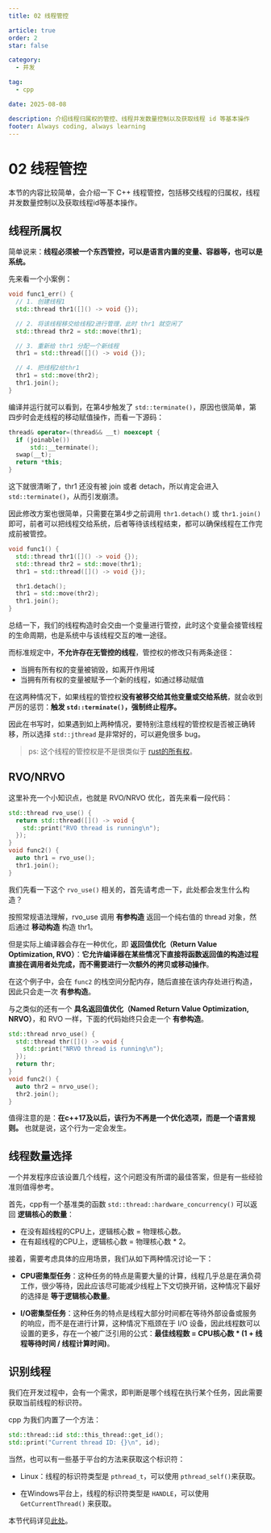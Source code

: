 ```yaml
---
title: 02 线程管控

article: true
order: 2
star: false

category:
  - 并发

tag:
  - cpp

date: 2025-08-08

description: 介绍线程归属权的管控、线程并发数量控制以及获取线程 id 等基本操作
footer: Always coding, always learning
---
```


<!-- more -->

# 02 线程管控

本节的内容比较简单，会介绍一下 C++ 线程管控，包括移交线程的归属权，线程并发数量控制以及获取线程id等基本操作。

## 线程所属权

简单说来：**线程必须被一个东西管控，可以是语言内置的变量、容器等，也可以是系统。**

先来看一个小案例：

```cpp
void func1_err() {
  // 1. 创建线程1
  std::thread thr1([]() -> void {});

  // 2. 将该线程移交给线程2进行管理，此时 thr1 就空闲了
  std::thread thr2 = std::move(thr1);

  // 3. 重新给 thr1 分配一个新线程
  thr1 = std::thread([]() -> void {});

  // 4. 把线程2给thr1
  thr1 = std::move(thr2);
  thr1.join();
}
```

编译并运行就可以看到，在第4步触发了 `std::terminate()`，原因也很简单，第四步时会走线程的移动赋值操作，而看一下源码：

```cpp
thread& operator=(thread&& __t) noexcept {
  if (joinable())
      std::__terminate();
  swap(__t);
  return *this;
}
```

这下就很清晰了，thr1 还没有被 join 或者 detach，所以肯定会进入 `std::terminate()`，从而引发崩溃。

因此修改方案也很简单，只需要在第4步之前调用 `thr1.detach()` 或 `thr1.join()` 即可，前者可以把线程交给系统，后者等待该线程结束，都可以确保线程在工作完成前被管控。

```cpp
void func1() {
  std::thread thr1([]() -> void {});
  std::thread thr2 = std::move(thr1);
  thr1 = std::thread([]() -> void {});

  thr1.detach();
  thr1 = std::move(thr2);
  thr1.join();
}
```

总结一下，我们的线程构造时会交由一个变量进行管控，此时这个变量会接管线程的生命周期，也是系统中与该线程交互的唯一途径。

而标准规定中，**不允许存在无管控的线程**，管控权的修改只有两条途径：

- 当拥有所有权的变量被销毁，如离开作用域
- 当拥有所有权的变量被赋予一个新的线程，如通过移动赋值

在这两种情况下，如果线程的管控权**没有被移交给其他变量或交给系统**，就会收到严厉的惩罚：**触发 `std::terminate()`，强制终止程序。**

因此在书写时，如果遇到如上两种情况，要特别注意线程的管控权是否被正确转移，所以选择 `std::jthread` 是非常好的，可以避免很多 bug。

> ps: 这个线程的管控权是不是很类似于 [rust的所有权](https://kbchulan.github.io/ClBlogs/blogs-main/rust/05-rust.html#%E6%89%80%E6%9C%89%E6%9D%83%E5%8E%9F%E5%88%99)。

## RVO/NRVO

这里补充一个小知识点，也就是 RVO/NRVO 优化，首先来看一段代码：

```cpp
std::thread rvo_use() {
  return std::thread([]() -> void {
    std::print("RVO thread is running\n");
  });
}
void func2() {
  auto thr1 = rvo_use();
  thr1.join();
}
```

我们先看一下这个 `rvo_use()` 相关的，首先请考虑一下，此处都会发生什么构造？

按照常规语法理解，rvo_use 调用 **有参构造** 返回一个纯右值的 thread 对象，然后通过 **移动构造** 构造 thr1。

但是实际上编译器会存在一种优化，即 **返回值优化（Return Value Optimization, RVO）**：**它允许编译器在某些情况下直接将函数返回值的构造过程直接在调用者处完成，而不需要进行一次额外的拷贝或移动操作**。

在这个例子中，会在 `func2` 的栈空间分配内存，随后直接在该内存处进行构造，因此只会走一次 **有参构造**。

与之类似的还有一个 **具名返回值优化（Named Return Value Optimization, NRVO）**，和 RVO 一样，下面的代码始终只会走一个 **有参构造**。

```cpp
std::thread nrvo_use() {
  std::thread thr([]() -> void {
    std::print("NRVO thread is running\n");
  });
  return thr;
}
void func2() {
  auto thr2 = nrvo_use();
  thr2.join();
}
```

值得注意的是：**在c++17及以后，该行为不再是一个优化选项，而是一个语言规则。** 也就是说，这个行为一定会发生。

## 线程数量选择

一个并发程序应该设置几个线程，这个问题没有所谓的最佳答案，但是有一些经验准则值得参考。

首先，cpp有一个基准类的函数 `std::thread::hardware_concurrency()` 可以返回 **逻辑核心的数量**：

- 在没有超线程的CPU上，逻辑核心数 = 物理核心数。
- 在有超线程的CPU上，逻辑核心数 = 物理核心数 * 2。

接着，需要考虑具体的应用场景，我们从如下两种情况讨论一下：

- **CPU密集型任务**：这种任务的特点是需要大量的计算，线程几乎总是在满负荷工作，很少等待，因此应该尽可能减少线程上下文切换开销，这种情况下最好的选择是 **等于逻辑核心数量**。

- **I/O密集型任务**：这种任务的特点是线程大部分时间都在等待外部设备或服务的响应，而不是在进行计算，这种情况下瓶颈在于 I/O 设备，因此线程数可以设置的更多，存在一个被广泛引用的公式：**最佳线程数 = CPU核心数 * (1 + 线程等待时间 / 线程计算时间)**。

## 识别线程

我们在开发过程中，会有一个需求，即判断是哪个线程在执行某个任务，因此需要获取当前线程的标识符。

cpp 为我们内置了一个方法：

```cpp
std::thread::id std::this_thread::get_id();
std::print("Current thread ID: {}\n", id);
```

当然，也可以有一些基于平台的方法来获取这个标识符：

- Linux：线程的标识符类型是 `pthread_t`，可以使用 `pthread_self()`来获取。

- 在Windows平台上，线程的标识符类型是 `HANDLE`，可以使用 `GetCurrentThread()` 来获取。

本节代码详见[此处](https://github.com/KBchulan/ClBlogs-Src/blob/main/blogs-main/concurrent/02-thread-control/main.cc)。
